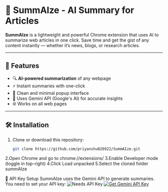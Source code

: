 # 📄 SummAIze - AI Summary for Articles

**SummAIze** is a lightweight and powerful Chrome extension that uses AI to summarize web articles in one click. Save time and get the gist of any content instantly — whether it’s news, blogs, or research articles.

---

## 🚀 Features

- 🔍 **AI-powered summarization** of any webpage
- ⚡ Instant summaries with one-click
- 🎯 Clean and minimal popup interface
- 🧠 Uses Gemini API (Google's AI) for accurate insights
- 🌐 Works on all web pages

---

## 🛠️ Installation

1. Clone or download this repository:
   ```bash
   git clone https://github.com/priyanshu026922/SummAIze.git
2.Open Chrome and go to chrome://extensions/
3.Enable Developer mode (toggle in top-right)
4.Click Load unpacked
5.Select the cloned folder summAIze


🔐 API Key Setup
SummAIze uses the Gemini API to generate summaries. You need to set your API key:
![Needs API Key](https://img.shields.io/badge/API%20Key-Required-red?style=for-the-badge&logo=google)
[![Get Gemini API Key](https://img.shields.io/badge/Get%20Gemini%20API%20Key-blue?logo=google&style=for-the-badge)](https://aistudio.google.com/app/apikey)
